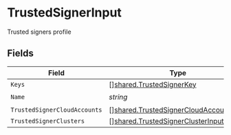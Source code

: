 # TrustedSignerInput

Trusted signers profile


## Fields

| Field                                                                                                   | Type                                                                                                    | Required                                                                                                | Description                                                                                             |
| ------------------------------------------------------------------------------------------------------- | ------------------------------------------------------------------------------------------------------- | ------------------------------------------------------------------------------------------------------- | ------------------------------------------------------------------------------------------------------- |
| `Keys`                                                                                                  | [][shared.TrustedSignerKey](../../../pkg/models/shared/trustedsignerkey.md)                             | :heavy_minus_sign:                                                                                      | N/A                                                                                                     |
| `Name`                                                                                                  | *string*                                                                                                | :heavy_check_mark:                                                                                      | N/A                                                                                                     |
| `TrustedSignerCloudAccounts`                                                                            | [][shared.TrustedSignerCloudAccountInput](../../../pkg/models/shared/trustedsignercloudaccountinput.md) | :heavy_minus_sign:                                                                                      | N/A                                                                                                     |
| `TrustedSignerClusters`                                                                                 | [][shared.TrustedSignerClusterInput](../../../pkg/models/shared/trustedsignerclusterinput.md)           | :heavy_minus_sign:                                                                                      | N/A                                                                                                     |